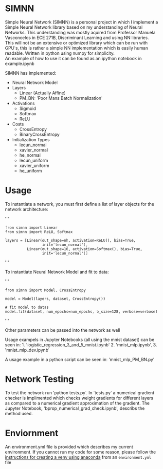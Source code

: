 # SIMNN
Simple Neural Network (SIMNN) is a personal project in which I implement a Simple Neural Network library based on my understanding of Neural Networks. This understanding was mostly aquired from Professor Manuela Vasconcelos in ECE 271B, Discriminant Learning and using NN libraries.  
This will not be an extensive or optimized library which can be run with GPU's, this is rather a simple NN implementation which is easily human readable. Written in python using numpy for simplicity.  
An example of how to use it can be found as an ipython notebook in example.ipynb

SIMNN has implemented:
- Neural Network Model
- Layers
	- Linear (Actually Affine)
	- PM_BN: 'Poor Mans Batch Normalization'
- Activations
	- Sigmoid
	- Softmax
	- ReLU
- Costs
	- CrossEntropy
	- BinaryCrossEntropy
- Initialization Types
	- lecun_normal
	- xavier_normal
	- he_normal
	- lecun_uniform
	- xavier_uniform
	- he_uniform

# Usage
To instantiate a network, you must first define a list of layer objects for the network architecture:

'''

	from simnn import Linear
	from simnn import ReLU, Softmax

	layers = [Linear(out_shape=nh, activation=ReLU(), bias=True,
                     init='lecun_normal'),
              Linear(out_shape=10, activation=Softmax(), bias=True,
                     init='lecun_normal')]
'''

To instantiate Neural Network Model and fit to data:

'''

	from simnn import Model, CrossEntropy

	model = Model(layers, dataset, CrossEntropy())

    # fit model to datas
    model.fit(dataset, num_epochs=num_epochs, b_size=128, verbose=verbose)
'''

Other parameters can be passed into the network as well

Usage exampels in Jupyter Notebooks (all using the mnist dataset) can be seen in: 1. 'logistic_regression_3_and_5_mnist.ipynb' 2. 'mnist_mlp.ipynb', 3. 'mnist_mlp_dev.ipynb'

A usage example in a python script can be seen in: 'mnist_mlp_PM_BN.py'

# Network Testing
To test the network run 'python tests.py'.
In 'tests.py' a numerical gradient checker is implimented which checks weight gradients for different layers as compared to a numerical gradient approximation of the gradient. The Jupyter Notebook, 'bprop_numerical_grad_check.ipynb', describs the method used.

# Enviornment
An environment.yml file is provided which describes my current environment. If you cannot run my code for some reason, please follow the [instructions for creating a venv using anaconda](https://conda.io/docs/user-guide/tasks/manage-environments.html#creating-an-environment-from-an-environment-yml-file) from an `environment.yml` file
